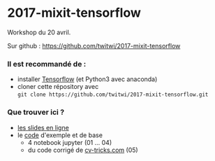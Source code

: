 

# 2017-mixit-tensorflow

Workshop du 20 avril.

Sur github : <https://github.com/twitwi/2017-mixit-tensorflow>

### Il est recommandé de :
- installer [Tensorflow](https://www.tensorflow.org/install/) (et Python3 avec anaconda)
- cloner cette répository avec <br/> `git clone https://github.com/twitwi/2017-mixit-tensorflow.git`

### Que trouver ici ?
- [les slides en ligne](https://twitwi.github.io/2017-mixit-tensorflow/slides/2017-04-20-mixit-chaton.html)
- le [code](code) d'exemple et de base
    - 4 notebook jupyter (01 ... 04)
    - du code corrigé de [cv-tricks.com](http://cv-tricks.com/) (05)

